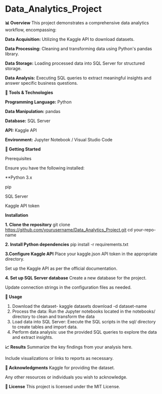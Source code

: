 # Data_Analytics_Project
**📊 Overview**
This project demonstrates a comprehensive data analytics workflow, encompassing:

**Data Acquisition:** Utilizing the Kaggle API to download datasets.

**Data Processing:** Cleaning and transforming data using Python's pandas library.

**Data Storage:** Loading processed data into SQL Server for structured storage.

**Data Analysis:** Executing SQL queries to extract meaningful insights and answer specific business questions.


**🧰 Tools & Technologies**

**Programming Language:** Python

**Data Manipulation:** pandas

**Database:** SQL Server

**API:** Kaggle API

**Environment:** Jupyter Notebook / Visual Studio Code


**🚀 Getting Started**

Prerequisites

Ensure you have the following installed:
                                      
**Python 3.x
                                        
pip 

SQL Server

Kaggle API token​




**Installation**

**1. Clone the repository** git clone https://github.com/yourusername/Data_Analytics_Project.git
cd your-repo-name

**2. Install Python dependencies**
pip install -r requirements.txt

**3.Configure Kaggle API** Place your kaggle.json API token in the appropriate directory.

Set up the Kaggle API as per the official documentation.​

**4. Set up SQL Server database​** Create a new database for the project.

Update connection strings in the configuration files as needed.​



**📝 Usage**

1. Download the dataset- kaggle datasets download -d dataset-name
2. Process the data​: Run the Jupyter notebooks located in the notebooks/ directory to clean and transform the data
3. Load data into SQL Server​: Execute the SQL scripts in the sql/ directory to create tables and import data.​
4. Perform data analysis​: use the provided SQL queries to explore the data and extract insights.

 **📈 Results**
Summarize the key findings from your analysis here.

Include visualizations or links to reports as necessary.​

**📌 Acknowledgments**
Kaggle for providing the dataset.

Any other resources or individuals you wish to acknowledge.​

**📄 License**
This project is licensed under the MIT License.
   
























